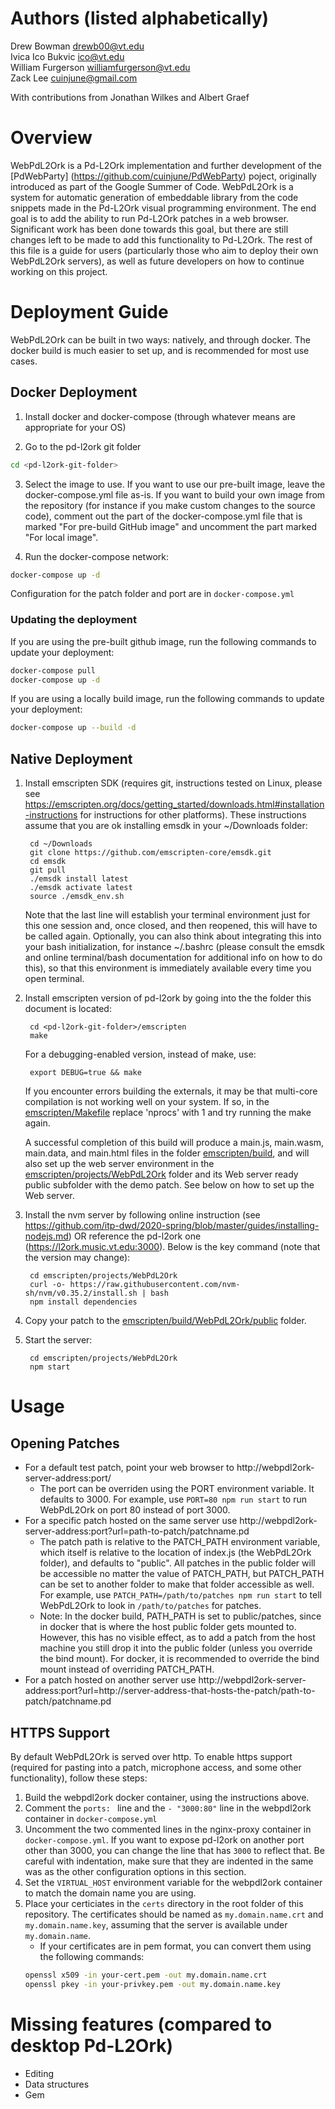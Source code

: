 # Authors (listed alphabetically)
Drew Bowman <drewb00@vt.edu>  
Ivica Ico Bukvic <ico@vt.edu>  
William Furgerson <williamfurgerson@vt.edu>  
Zack Lee <cuinjune@gmail.com>  

With contributions from Jonathan Wilkes and Albert Graef

# Overview
WebPdL2Ork is a Pd-L2Ork implementation and further development of the [PdWebParty] (https://github.com/cuinjune/PdWebParty) poject, originally introduced as part of the Google Summer of Code. WebPdL2Ork is a system for automatic generation of embeddable library from the code snippets made in the Pd-L2Ork visual programming environment. The end goal is to add the ability to run Pd-L2Ork patches in a web browser. Significant work has been done towards this goal, but there are still changes left to be made to add this functionality to Pd-L2Ork. The rest of this file is a guide for users (particularly those who aim to deploy their own WebPdL2Ork servers), as well as future developers on how to continue working on this project.

# Deployment Guide

WebPdL2Ork can be built in two ways: natively, and through docker. The docker build is much easier to set up, and is recommended for most use cases.

## Docker Deployment

1. Install docker and docker-compose (through whatever means are appropriate for your OS)

2. Go to the pd-l2ork git folder
```bash
cd <pd-l2ork-git-folder>
```

3. Select the image to use. If you want to use our pre-built image, leave the docker-compose.yml file as-is. If you want to build your own image from the repository (for instance if you make custom changes to the source code), comment out the part of the docker-compose.yml file that is marked "For pre-build GitHub image" and uncomment the part marked "For local image".

4. Run the docker-compose network:

```bash
docker-compose up -d
```

Configuration for the patch folder and port are in `docker-compose.yml`

### Updating the deployment

If you are using the pre-built github image, run the following commands to update your deployment:

```bash
docker-compose pull
docker-compose up -d
```

If you are using a locally build image, run the following commands to update your deployment:

```bash
docker-compose up --build -d
```

## Native Deployment

1. Install emscripten SDK (requires git, instructions tested on Linux, please see https://emscripten.org/docs/getting_started/downloads.html#installation-instructions for instructions for other platforms). These instructions assume that you are ok installing emsdk in your ~/Downloads folder:

		cd ~/Downloads
		git clone https://github.com/emscripten-core/emsdk.git
		cd emsdk
		git pull
		./emsdk install latest
		./emsdk activate latest
		source ./emsdk_env.sh

	Note that the last line will establish your terminal environment just for this one session and, once closed, and then reopened, this will have to be called again. Optionally, you can also think about integrating this into your bash initialization, for instance ~/.bashrc (please consult the emsdk and online terminal/bash documentation for additional info on how to do this), so that this environment is immediately available every time you open terminal.

2. Install emscripten version of pd-l2ork by going into the the folder this document is located:

		cd <pd-l2ork-git-folder>/emscripten
		make

	For a debugging-enabled version, instead of make, use:

		export DEBUG=true && make

	If you encounter errors building the externals, it may be that multi-core compilation is not working well on your system. If so, in the [emscripten/Makefile](./Makefile) replace 'nprocs' with 1 and try running the make again.

	A successful completion of this build will produce a main.js, main.wasm, main.data, and main.html files in the folder [emscripten/build](./build), and will also set up the web server environment in the [emscripten/projects/WebPdL2Ork](./projects/WebPdL2Ork) folder and its Web server ready public subfolder with the demo patch. See below on how to set up the Web server.

3. Install the nvm server by following online instruction (see https://github.com/itp-dwd/2020-spring/blob/master/guides/installing-nodejs.md) OR reference the pd-l2ork one (https://l2ork.music.vt.edu:3000). Below is the key command (note that the version may change):

		cd emscripten/projects/WebPdL2Ork
		curl -o- https://raw.githubusercontent.com/nvm-sh/nvm/v0.35.2/install.sh | bash
		npm install dependencies

4. Copy your patch to the [emscripten/build/WebPdL2Ork/public](./build/WebPdL2Ork/public) folder.

5. Start the server:

		cd emscripten/projects/WebPdL2Ork
		npm start

# Usage

## Opening Patches

- For a default test patch, point your web browser to http://webpdl2ork-server-address:port/
	- The port can be overriden using the PORT environment variable. It defaults to 3000. For example, use `PORT=80 npm run start` to run WebPdL2Ork on port 80 instead of port 3000.
- For a specific patch hosted on the same server use http://webpdl2ork-server-address:port?url=path-to-patch/patchname.pd 
	- The patch path is relative to the PATCH_PATH environment variable, which itself is relative to the location of index.js (the WebPdL2Ork folder), and defaults to "public". All patches in the public folder will be accessible no matter the value of PATCH_PATH, but PATCH_PATH can be set to another folder to make that folder accessible as well. For example, use `PATCH_PATH=/path/to/patches npm run start` to tell WebPdL2Ork to look in `/path/to/patches` for patches.
	- Note: In the docker build, PATH_PATH is set to public/patches, since in docker that is where the host public folder gets mounted to. However, this has no visible effect, as to add a patch from the host machine you still drop it into the public folder (unless you override the bind mount). For docker, it is recommended to override the bind mount instead of overriding PATCH_PATH.
- For a patch hosted on another server use http://webpdl2ork-server-address:port?url=http://server-address-that-hosts-the-patch/path-to-patch/patchname.pd 

## HTTPS Support

By default WebPdL2Ork is served over http. To enable https support (required for pasting into a patch, microphone access, and some other functionality), follow these steps:

1. Build the webpdl2ork docker container, using the instructions above.
2. Comment the `ports: ` line and the `- "3000:80"` line in the webpdl2ork container in `docker-compose.yml`
3. Uncomment the two commented lines in the nginx-proxy container in `docker-compose.yml`. If you want to expose pd-l2ork on another port other than 3000, you can change the line that has `3000` to reflect that. Be careful with indentation, make sure that they are indented in the same was as the other configuration options in this section.
4. Set the `VIRTUAL_HOST` environment variable for the webpdl2ork container to match the domain name you are using.
5. Place your certiciates in the `certs` directory in the root folder of this repository. The certificates should be named as `my.domain.name.crt` and `my.domain.name.key`, assuming that the server is available under `my.domain.name`.
	- If your certificates are in pem format, you can convert them using the following commands:
	```bash
	openssl x509 -in your-cert.pem -out my.domain.name.crt
	openssl pkey -in your-privkey.pem -out my.domain.name.key
	```

# Missing features (compared to desktop Pd-L2Ork)

- Editing
- Data structures
- Gem